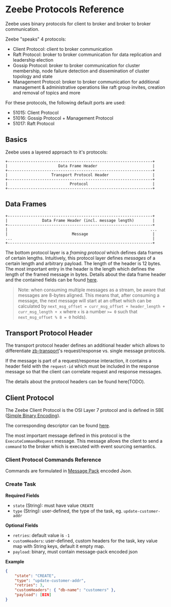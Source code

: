 # Zeebe Protocols Reference

Zeebe uses binary protocols for client to broker and broker to broker communication.

Zeebe "speaks" 4 protocols:

* Client Protocol: client to broker communication
* Raft Protocol: broker to broker communication for data replication and leadership election
* Gossip Protocol: broker to broker communication for cluster membership, node failure detection and dissemination of cluster topology and state
* Management Protocol: broker to broker communication for additional management & administrative operations like raft group invites, creation and removal of topics and more

For these protocols, the following default ports are used:

* 51015: Client Protocol
* 51016: Gossip Protocol + Management Protocol
* 51017: Raft Protocol

## Basics

Zeebe uses a layered approach to it's protocols:

```
+---------------------------------------------------------------+
|                      Data Frame Header                        |
+---------------------------------------------------------------+
|                   Transport Protocol Header                   |
+---------------------------------------------------------------+
|                           Protocol                            |
+---------------------------------------------------------------+
```

## Data Frames

```
+---------------------------------------------------------------+
|               Data Frame Header (incl. message length)        |
+---------------------------------------------------------------+
|                                                              ...
|                            Message                            |
...                                                             |
+---------------------------------------------------------------+
```

The bottom protocol layer is a _framing protocol_ which defines data frames of certain lengths. Intuitively, this protocol layer defines _messages_ of a certain length and arbitrary payload. The length of the header is 12 bytes. The most important entry in the header is the length which defines the length of the framed message in bytes. Details about the data frame header and the contained fields can be found [here](https://github.com/zeebe-io/zb-dispatcher/wiki/Log-Buffer#fragment-layout).

> Note: when consuming multiple messages as a stream, be aware that messages are 8-bytes aligned. This means that, after consuming a message, the next message will start at an offset which can be calculated by `next_msg_offset = curr_msg_offset + header_length + curr_msg_length + x` where `x` is a number `>= 0` such that `next_msg_offset % 8 = 0` holds).

## Transport Protocol Header

The transport protocol header defines an additional header which allows to differentiate [zb-transport](https://github.com/zeebe-io/zb-transport)'s request/response vs. single message protocols.

If the message is part of a request/response interaction, it contains a header field with the `request-id` which must be included in the response message so that the client can correlate request and response messages.

The details about the protocol headers can be found here(TODO).

## Client Protocol

The Zeebe Client Protocol is the OSI Layer 7 protocol and is defined in SBE ([Simple Binary Encoding](https://github.com/real-logic/simple-binary-encoding)).

The corresponding descriptor can be found [here](https://github.com/zeebe-io/zb-protocol/blob/master/src/main/resources/protocol.xml).

The most important message defined in this protocol is the `ExecuteCommandRequest` message. This message allows the client to send a `command` to the broker which is executed with event sourcing semantics.

### Client Protocol Commands Reference

Commands are formulated in [Message Pack](http://msgpack.org/) encoded Json.

### Create Task

**Required Fields**

* `state` (String): must have value `CREATE`
* `type` (String): user-defined, the type of the task, eg. `update-customer-addr`

**Optional Fields**

* `retries`: default value is `-1`
* `customHeaders`: user-defined, custom headers for the task, key value map with String keys, default it empty map.
* `payload`: binary, must contain message-pack encoded json

**Example**

```json
{
    "state": "CREATE",
    "type": "update-customer-addr",
    "retries": 3,
    "customHeaders": { "db-name": "customers" },
    "payload": [BIN]    
}
```

